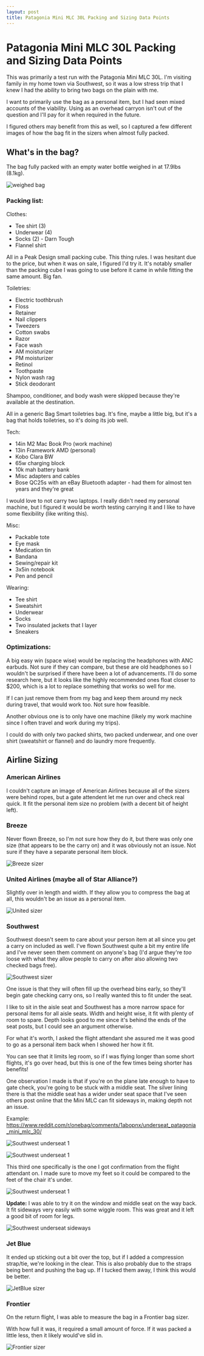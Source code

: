 ```yaml
---
layout: post
title: Patagonia Mini MLC 30L Packing and Sizing Data Points
---
```


# Patagonia Mini MLC 30L Packing and Sizing Data Points

This was primarily a test run with the Patagonia Mini MLC 30L.
I'm visiting family in my home town via Southwest, so it was a low stress trip that I knew I had the ability to bring two bags on the plain with me.

I want to primarily use the bag as a personal item, but I had seen mixed accounts of the viability. Using as an overhead carryon isn't out of the question and I'll pay for it when required in the future.

I figured others may benefit from this as well, so I captured a few different images of how the bag fit in the sizers when almost fully packed.

## What's in the bag?

The bag fully packed with an empty water bottle weighed in at 17.9lbs (8.1kg).

![weighed bag](../assets/2024-11-26-weighed-bag.jpg)

### Packing list:

Clothes:

* Tee shirt (3)
* Underwear (4)
* Socks (2) - Darn Tough
* Flannel shirt

All in a Peak Design small packing cube. This thing rules. I was hesitant due to the price, but when it was on sale, I figured I'd try it. It's notably smaller than the packing cube I was going to use before it came in while fitting the same amount. Big fan.

Toiletries:

* Electric toothbrush
* Floss
* Retainer
* Nail clippers
* Tweezers
* Cotton swabs
* Razor
* Face wash
* AM moisturizer
* PM moisturizer
* Retinol
* Toothpaste
* Nylon wash rag
* Stick deodorant

Shampoo, conditioner, and body wash were skipped because they're available at the destination.

All in a generic Bag Smart toiletries bag. It's fine, maybe a little big, but it's a bag that holds toiletries, so it's doing its job well.

Tech:

* 14in M2 Mac Book Pro (work machine)
* 13in Framework AMD (personal)
* Kobo Clara BW
* 65w charging block
* 10k mah battery bank
* Misc adapters and cables
* Bose QC25s with an eBay Bluetooth adapter - had them for almost ten years and they're great

I would love to not carry two laptops. I really didn't need my personal machine, but I figured it would be worth testing carrying it and I like to have some flexibility (like writing this).

Misc:

* Packable tote
* Eye mask
* Medication tin
* Bandana
* Sewing/repair kit
* 3x5in notebook
* Pen and pencil

Wearing:

* Tee shirt
* Sweatshirt
* Underwear
* Socks
* Two insulated jackets that I layer
* Sneakers

### Optimizations:

A big easy win (space wise) would be replacing the headphones with ANC earbuds. Not sure if they can compare, but these are old headphones so I wouldn't be surprised if there have been a lot of advancements. I'll do some research here, but it looks like the highly recommended ones float closer to $200, which is a lot to replace something that works so well for me.

If I can just remove them from my bag and keep them around my neck during travel, that would work too. Not sure how feasible.

Another obvious one is to only have one machine (likely my work machine since I often travel and work during my trips).

I could do with only two packed shirts, two packed underwear, and one over shirt (sweatshirt or flannel) and do laundry more frequently.

## Airline Sizing

### American Airlines

I couldn't capture an image of American Airlines because all of the sizers were behind ropes, but a gate attendent let me run over and check real quick. It fit the personal item size no problem (with a decent bit of height left).

### Breeze

Never flown Breeze, so I'm not sure how they do it, but there was only one size (that appears to be the carry on) and it was obviously not an issue. Not sure if they have a separate personal item block.

![Breeze sizer](../assets/2024-11-26-breeze-sizer.jpg)

### United Airlines (maybe all of Star Alliance?)

Slightly over in length and width. If they allow you to compress the bag at all, this wouldn't be an issue as a personal item.

![United sizer](../assets/2024-11-26-united-sizer.jpg)

### Southwest

Southwest doesn't seem to care about your person item at all since you get a carry on included as well. I've flown Southwest quite a bit my entire life and I've never seen them comment on anyone's bag (I'd argue they're _too_ loose with what they allow people to carry on after also allowing two checked bags free).

![Southwest sizer](../assets/2024-11-26-southwest-sizer.jpg)

One issue is that they will often fill up the overhead bins early, so they'll begin gate checking carry ons, so I really wanted this to fit under the seat.

I like to sit in the aisle seat and Southwest has a more narrow space for personal items for all aisle seats. Width and height wise, it fit with plenty of room to spare. Depth looks good to me since it's behind the ends of the seat posts, but I could see an argument otherwise.

For what it's worth, I asked the flight attendant she assured me it was good to go as a personal item back when I showed her how it fit.

You can see that it limits leg room, so if I was flying longer than some short flights, it's go over head, but this is one of the few times being shorter has benefits!

One observation I made is that if you're on the plane late enough to have to gate check, you're going to be stuck with a middle seat. The silver lining there is that the middle seat has a wider under seat space that I've seen others post online that the Mini MLC can fit sideways in, making depth not an issue.

Example: https://www.reddit.com/r/onebag/comments/1abopnx/underseat_patagonia_mini_mlc_30/

![Southwest underseat 1](../assets/2024-11-26-southwest-underseat-1.jpg)

![Southwest underseat 1](../assets/2024-11-26-southwest-underseat-2.jpg)

This third one specifically is the one I got confirmation from the flight attendant on.
I made sure to move my feet so it could be compared to the feet of the chair it's under.

![Southwest underseat 1](../assets/2024-11-26-southwest-underseat-3.jpg)

**Update:** I was able to try it on the window and middle seat on the way back.
It fit sideways very easily with some wiggle room.
This was great and it left a good bit of room for legs.

![Southwest underseat sideways](../assets/2024-11-26-southwest-underseat-window.jpg) 

### Jet Blue

It ended up sticking out a bit over the top, but if I added a compression strap/tie, we're looking in the clear. This is also probably due to the straps being bent and pushing the bag up. If I tucked them away, I think this would be better.

![JetBlue sizer](../assets/2024-11-26-jetblue-sizer.jpg)

### Frontier

On the return flight, I was able to measure the bag in a Frontier bag sizer.

With how full it was, it required a small amount of force.
If it was packed a little less, then it likely would've slid in.

![Frontier sizer](../assets/2024-11-26-frontier-sizer.JPEG)